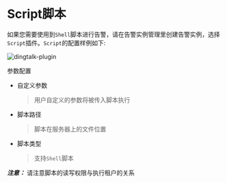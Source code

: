 # Script脚本

如果您需要使用到`Shell`脚本进行告警，请在告警实例管理里创建告警实例，选择`Script`插件。`Script`的配置样例如下:

![dingtalk-plugin](/img/alert/script-plugin.png)

参数配置

* 自定义参数
  > 用户自定义的参数将被传入脚本执行
* 脚本路径
  > 脚本在服务器上的文件位置
* 脚本类型
  > 支持`Shell`脚本

**_注意：_** 请注意脚本的读写权限与执行租户的关系

